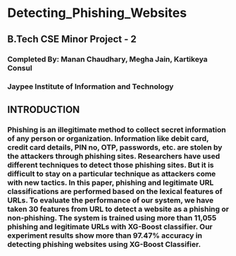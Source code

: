 # Detecting_Phishing_Websites
## B.Tech CSE Minor Project - 2
### Completed By: Manan Chaudhary, Megha Jain, Kartikeya Consul
### Jaypee Institute of Information and Technology
## INTRODUCTION
### Phishing is an illegitimate method to collect secret information of any person or organization. Information like debit card, credit card details, PIN no, OTP, passwords, etc. are stolen by the attackers through phishing sites. Researchers have used different techniques to detect those phishing sites. But it is difficult to stay on a particular technique as attackers come with new tactics. In this paper, phishing and legitimate URL classifications are performed based on the lexical features of URLs. To evaluate the performance of our system, we have taken 30 features from URL to detect a website as a phishing or non-phishing. The system is trained using more than 11,055 phishing and legitimate URLs with XG-Boost classifier. Our experiment results show more than 97.47% accuracy in detecting phishing websites using XG-Boost Classifier.
